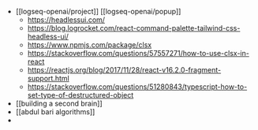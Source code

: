 - [[logseq-openai/project]] [[logseq-openai/popup]]
	- https://headlessui.com/
	- https://blog.logrocket.com/react-command-palette-tailwind-css-headless-ui/
	- https://www.npmjs.com/package/clsx
	- https://stackoverflow.com/questions/57557271/how-to-use-clsx-in-react
	- https://reactjs.org/blog/2017/11/28/react-v16.2.0-fragment-support.html
	- https://stackoverflow.com/questions/51280843/typescript-how-to-set-type-of-destructured-object
- [[building a second brain]]
- [[abdul bari algorithms]]
-
